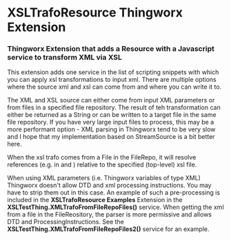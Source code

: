 # XSLTrafoResource Thingworx Extension #
### Thingworx Extension that adds a Resource with a Javascript service to transform XML via XSL ###

This extension adds one service in the list of scripting snippets with which you can apply xsl transformations
to input xml. There are multiple options where the source xml and xsl can come from and where you can write it to.

The XML and XSL source can either come from input XML parameters or from files in a specified file repository. 
The result of teh transformation can either be returned as a String or can be written to a target file in the same file repository.
If you have very large input files to process, this may be a more performant option - XML parsing in Thingworx tend to be very slow 
and I hope that my implementation based on StreamSource is a bit better here.

When the xsl trafo comes from a File in the FileRepo, it will resolve references (e.g. in <includes/> and <imports/>) relative to the 
specified (top-level) xsl file. 

When using XML parameters (i.e. Thingworx variables of type XML) Thingworx doesn't allow DTD and xml processing instructions. You may have to strip them out in this case. An example of such a pre-processing is included in the __XSLTrafoResource Examples__ Extension in the __XSLTestThing.XMLTrafoFromFileRepoFiles()__ service. When getting the xml from a file in the FileReository, the parser is more permissive and allows DTD and ProcessingInstructions. See the __XSLTestThing.XMLTrafoFromFileRepoFiles2()__ service for an example.